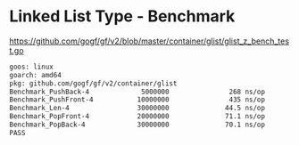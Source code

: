 # Linked List Type - Benchmark

<https://github.com/gogf/gf/v2/blob/master/container/glist/glist_z_bench_test.go>

```bash
goos: linux
goarch: amd64
pkg: github.com/gogf/gf/v2/container/glist
Benchmark_PushBack-4             5000000               268 ns/op              56 B/op          2 allocs/op
Benchmark_PushFront-4           10000000               435 ns/op              56 B/op          2 allocs/op
Benchmark_Len-4                 30000000              44.5 ns/op               0 B/op          0 allocs/op
Benchmark_PopFront-4            20000000              71.1 ns/op               0 B/op          0 allocs/op
Benchmark_PopBack-4             30000000              70.1 ns/op               0 B/op          0 allocs/op
PASS
```
